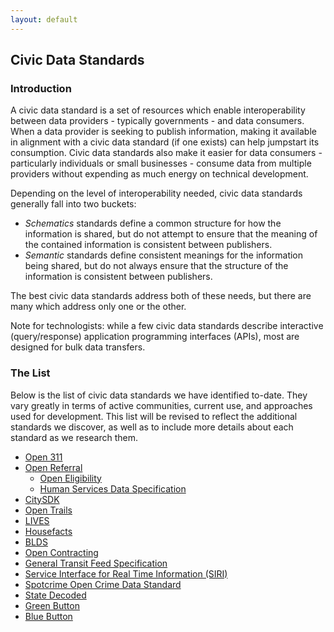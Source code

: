 ```yaml
---
layout: default
---
```


## Civic Data Standards

### Introduction

A civic data standard is a set of resources which enable interoperability between data providers - typically governments - and data consumers. When a data provider is seeking to publish information, making it available in alignment with a civic data standard (if one exists) can help jumpstart its consumption. Civic data standards also make it easier for data consumers - particularly individuals or small businesses - consume data from multiple providers without expending as much energy on technical development.

Depending on the level of interoperability needed, civic data standards generally fall into two buckets:

* *Schematics* standards define a common structure for how the information is shared, but do not attempt to ensure that the meaning of the contained information is consistent between publishers.
* *Semantic* standards define consistent meanings for the information being shared, but do not always ensure that the structure of the information is consistent between publishers.

The best civic data standards address both of these needs, but there are many which address only one or the other.

Note for technologists: while a few civic data standards describe interactive (query/response) application programming interfaces (APIs), most are designed for bulk data transfers.

### The List
Below is the list of civic data standards we have identified to-date. They vary greatly in terms of active communities, current use, and approaches used for development. This list will be revised to reflect the additional standards we discover, as well as to include more details about each standard as we research them.

* [Open 311](http://open311.org)
* [Open Referral](http://openreferral.org/)
  * [Open Eligibility](http://about.auntbertha.com/openeligibility)
  * [Human Services Data Specification](https://github.com/codeforamerica/OpenReferral/blob/master/Human%20Services%20Data%20Specification%20%20v1.0.md)
* [CitySDK](http://uscensusbureau.github.io/citysdk/)
* [Open Trails](http://www.opentraildata.org/)
* [LIVES](http://www.yelp.com/healthscores)
* [Housefacts](https://sites.google.com/site/housefactsdatastandard/home/specification)
* [BLDS](http://permitdata.org/)
* [Open Contracting](http://standard.open-contracting.org/)
* [General Transit Feed Specification](https://developers.google.com/transit/gtfs/)
* [Service Interface for Real Time Information (SIRI)](http://www.siri.org.uk/)
* [Spotcrime Open Crime Data Standard](http://blog.spotcrime.com/2014/03/the-spotcrime-open-crime-data-standard.html)
* [State Decoded](http://statedecoded.github.io/documentation/xml-format.html)
* [Green Button](http://www.greenbuttondata.org/)
* [Blue Button](http://bluebuttontoolkit.healthit.gov/)

